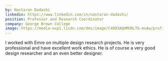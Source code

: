 ```yaml
---
by: Nastaran Dadashi
linkedin: https://www.linkedin.com/in/nastaran-dadashi/
position: Professor and Research Coordinator
company: George Brown College
image: https://media-exp1.licdn.com/dms/image/C4D03AQHMURLTb-msAw/profile-displayphoto-shrink_800_800/0/1517583118523?e=1634169600&v=beta&t=J74Na65Dfhc3Yp3iKh_uP6LruQQooHhU8HYttiGz6I4
---
```


I worked with Emre on multiple design research projects. He is very professional and have excellent work ethics. He is of course a very good design researcher and an even better designer.
